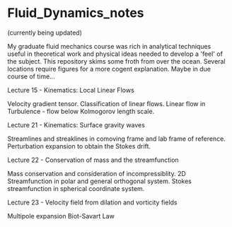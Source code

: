 # Fluid_Dynamics_notes
(currently being updated)

My graduate fluid mechanics course was rich in analytical techniques useful in theoretical work and physical ideas needed to develop a 'feel' of the subject. This repository skims some froth from over the ocean. Several locations require figures for a more cogent explanation. Maybe in due course of time...

Lecture 15 - Kinematics: Local Linear Flows

Velocity gradient tensor. 
Classification of linear flows.
Linear flow in Turbulence - flow below Kolmogorov length scale.

Lecture 21 - Kinematics: Surface gravity waves

Streamlines and streaklines in comoving frame and lab frame of reference. 
Perturbation expansion to obtain the Stokes drift.

Lecture 22 - Conservation of mass and the streamfunction

Mass conservation and consideration of incompressiblity.
2D Streamfunction in polar and general orthogonal system.
Stokes streamfunction in spherical coordinate system.

Lecture 23 - Velocity field from dilation and vorticity fields

Multipole expansion
Biot-Savart Law

